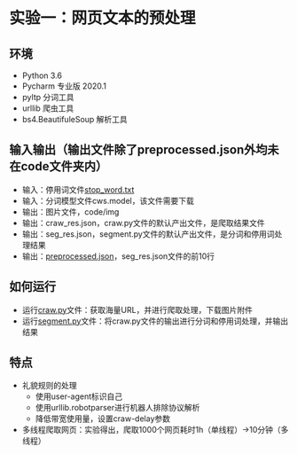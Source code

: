 # 实验一：网页文本的预处理
## 环境
- Python 3.6
- Pycharm 专业版 2020.1
- pyltp 分词工具
- urllib 爬虫工具
- bs4.BeautifuleSoup 解析工具
## 输入输出（输出文件除了preprocessed.json外均未在code文件夹内）
- 输入：停用词文件[stop_word.txt](./stopwords.txt)
- 输入：分词模型文件cws.model，该文件需要下载
- 输出：图片文件，code/img
- 输出：craw_res.json，craw.py文件的默认产出文件，是爬取结果文件
- 输出：seg_res.json，segment.py文件的默认产出文件，是分词和停用词处理结果
- 输出：[preprocessed.json](./output/preprocessed.json)，seg_res.json文件的前10行
## 如何运行
- 运行[craw.py](./craw.py)文件：获取海量URL，并进行爬取处理，下载图片附件
- 运行[segment.py](segment.py)文件：将craw.py文件的输出进行分词和停用词处理，并输出结果
## 特点
- 礼貌规则的处理
  - 使用user-agent标识自己
  - 使用urllib.robotparser进行机器人排除协议解析
  - 降低带宽使用量，设置craw-delay参数
- 多线程爬取网页：实验得出，爬取1000个网页耗时1h（单线程）->10分钟（多线程）